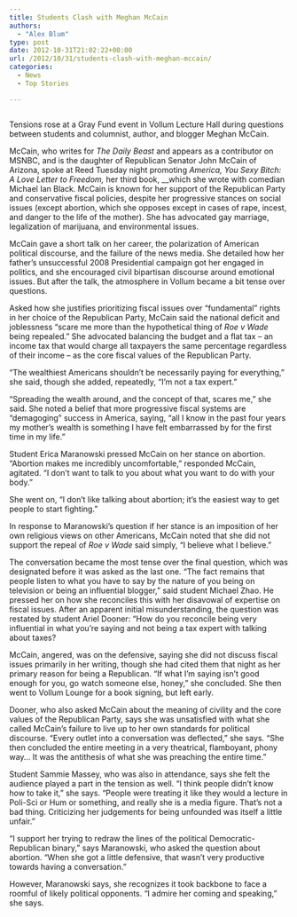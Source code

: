 ```yaml
---
title: Students Clash with Meghan McCain
authors: 
  - "Alex Blum"
type: post
date: 2012-10-31T21:02:22+00:00
url: /2012/10/31/students-clash-with-meghan-mccain/
categories:
  - News
  - Top Stories

---
```

<a href="http://www.reedquest.org/2012/10/students-clash-with-meghan-mccain/mccain_web/" rel="attachment wp-att-1761"><img class="alignnone size-full wp-image-1761" title="Meghan McCain" src="https://i1.wp.com/www.reedquest.org/wp-content/uploads/2012/10/mccain_web.jpg?resize=770%2C430" alt="" data-recalc-dims="1" /></a>

Tensions rose at a Gray Fund event in Vollum Lecture Hall during questions between students and columnist, author, and blogger Meghan McCain.

McCain, who writes for _The Daily Beast_ and appears as a contributor on MSNBC, and is the daughter of Republican Senator John McCain of Arizona, spoke at Reed Tuesday night promoting _America, You Sexy Bitch: A Love Letter to Freedom,_ her third book, __which she wrote with comedian Michael Ian Black. McCain is known for her support of the Republican Party and conservative fiscal policies, despite her progressive stances on social issues (except abortion, which she opposes except in cases of rape, incest, and danger to the life of the mother). She has advocated gay marriage, legalization of marijuana, and environmental issues.

McCain gave a short talk on her career, the polarization of American political discourse, and the failure of the news media. She detailed how her father&#8217;s unsuccessful 2008 Presidential campaign got her engaged in politics, and she encouraged civil bipartisan discourse around emotional issues. But after the talk, the atmosphere in Vollum became a bit tense over questions.

Asked how she justifies prioritizing fiscal issues over “fundamental” rights in her choice of the Republican Party, McCain said the national deficit and joblessness “scare me more than the hypothetical thing of _Roe v Wade_ being repealed.” She advocated balancing the budget and a flat tax – an income tax that would charge all taxpayers the same percentage regardless of their income – as the core fiscal values of the Republican Party.

“The wealthiest Americans shouldn&#8217;t be necessarily paying for everything,” she said, though she added, repeatedly, “I&#8217;m not a tax expert.”

“Spreading the wealth around, and the concept of that, scares me,” she said. She noted a belief that more progressive fiscal systems are “demagoging” success in America, saying, “all I know in the past four years my mother&#8217;s wealth is something I have felt embarrassed by for the first time in my life.&#8221;

Student Erica Maranowski pressed McCain on her stance on abortion. “Abortion makes me incredibly uncomfortable,” responded McCain, agitated. “I don&#8217;t want to talk to you about what you want to do with your body.”

She went on, “I don&#8217;t like talking about abortion; it&#8217;s the easiest way to get people to start fighting.”

In response to Maranowski&#8217;s question if her stance is an imposition of her own religious views on other Americans, McCain noted that she did not support the repeal of _Roe v Wade_ said simply, “I believe what I believe.”

The conversation became the most tense over the final question, which was designated before it was asked as the last one. “The fact remains that people listen to what you have to say by the nature of you being on television or being an influential blogger,” said student Michael Zhao. He pressed her on how she reconciles this with her disavowal of expertise on fiscal issues. After an apparent initial misunderstanding, the question was restated by student Ariel Dooner: “How do you reconcile being very influential in what you&#8217;re saying and not being a tax expert with talking about taxes?

McCain, angered, was on the defensive, saying she did not discuss fiscal issues primarily in her writing, though she had cited them that night as her primary reason for being a Republican. “If what I&#8217;m saying isn&#8217;t good enough for you, go watch someone else, honey,” she concluded. She then went to Vollum Lounge for a book signing, but left early.

Dooner, who also asked McCain about the meaning of civility and the core values of the Republican Party, says she was unsatisfied with what she called McCain&#8217;s failure to live up to her own standards for political discourse. “Every outlet into a conversation was deflected,” she says. “She then concluded the entire meeting in a very theatrical, flamboyant, phony way&#8230; It was the antithesis of what she was preaching the entire time.”

Student Sammie Massey, who was also in attendance, says she felt the audience played a part in the tension as well. “I think people didn&#8217;t know how to take it,” she says. “People were treating it like they would a lecture in Poli-Sci or Hum or something, and really she is a media figure. That&#8217;s not a bad thing. Criticizing her judgements for being unfounded was itself a little unfair.”

“I support her trying to redraw the lines of the political Democratic-Republican binary,” says Maranowski, who asked the question about abortion. “When she got a little defensive, that wasn&#8217;t very productive towards having a conversation.”

However, Maranowski says, she recognizes it took backbone to face a roomful of likely political opponents. “I admire her coming and speaking,” she says.